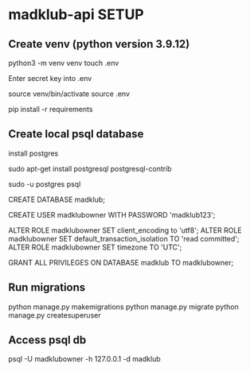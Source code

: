 # madklub-api SETUP

## Create venv (python version 3.9.12)

python3 -m venv venv
touch .env

Enter secret key into .env

source venv/bin/activate
source .env

pip install -r requirements

## Create local psql database

install postgres

sudo apt-get install postgresql postgresql-contrib

sudo -u postgres psql

CREATE DATABASE madklub;

CREATE USER madklubowner WITH PASSWORD 'madklub123';

ALTER ROLE madklubowner SET client_encoding to 'utf8';
ALTER ROLE madklubowner SET default_transaction_isolation TO 'read committed';
ALTER ROLE madklubowner SET timezone TO 'UTC';

GRANT ALL PRIVILEGES ON DATABASE madklub TO madklubowner;

## Run migrations

python manage.py makemigrations
python manage.py migrate
python manage.py createsuperuser

## Access psql db

psql -U madklubowner -h 127.0.0.1 -d madklub
